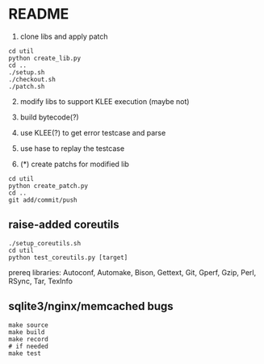 # README

1. clone libs and apply patch
```
cd util
python create_lib.py
cd ..
./setup.sh
./checkout.sh
./patch.sh
```

2. modify libs to support KLEE execution (maybe not)

3. build bytecode(?)

4. use KLEE(?) to get error testcase and parse

5. use hase to replay the testcase

6. (*) create patchs for modified lib
```
cd util
python create_patch.py
cd ..
git add/commit/push
```

## raise-added coreutils
```
./setup_coreutils.sh
cd util
python test_coreutils.py [target]
```

prereq libraries: Autoconf, Automake, Bison, Gettext, Git, Gperf, Gzip, Perl, RSync, Tar, TexInfo

## sqlite3/nginx/memcached bugs
```
make source
make build
make record
# if needed
make test
```